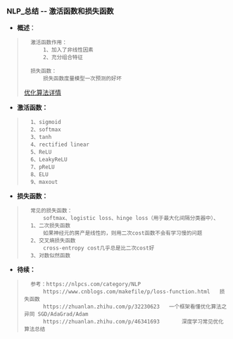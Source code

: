 ### NLP_总结 -- 激活函数和损失函数
- **概述**：
>       激活函数作用：
>           1、加入了非线性因素
>           2、充分组合特征
>
>       损失函数：
>           损失函数度量模型一次预测的好坏
>
>[优化算法详情](https://github.com/nwaiting/wolf-ai/blob/master/wolf_nlp/%E7%AE%97%E6%B3%95%E5%AD%A6%E4%B9%A0%E7%AC%94%E8%AE%B0/NLP-%E6%B7%B1%E5%BA%A6%E5%AD%A6%E4%B9%A0/20180824-%E4%BC%98%E5%8C%96%E7%AE%97%E6%B3%95.md)
>
>

- **激活函数：**
>       1、sigmoid
>       2、softmax
>       3、tanh
>       4、rectified linear
>       5、ReLU
>       6、LeakyReLU
>       7、pReLU
>       8、ELU
>       9、maxout
>
>
>

- **损失函数：**
>       常见的损失函数：
>           softmax、logistic loss、hinge loss（用于最大化间隔分类器中）、
>       1、二次损失函数
>           如果神经元的房产是线性的，则用二次cost函数不会有学习慢的问题
>       2、交叉熵损失函数
>           cross-entropy cost几乎总是比二次cost好
>       3、对数似然函数
>
>
>
>
>
>
>
>
>
>
>
>

- **待续：**
>       参考：https://nlpcs.com/category/NLP
>           https://www.cnblogs.com/makefile/p/loss-function.html   损失函数
>           https://zhuanlan.zhihu.com/p/32230623   一个框架看懂优化算法之异同 SGD/AdaGrad/Adam
>           https://zhuanlan.zhihu.com/p/46341693       深度学习常见优化算法总结
>
>
>
>
>
>
>
>
>
>
>
>
>
>
>
>
